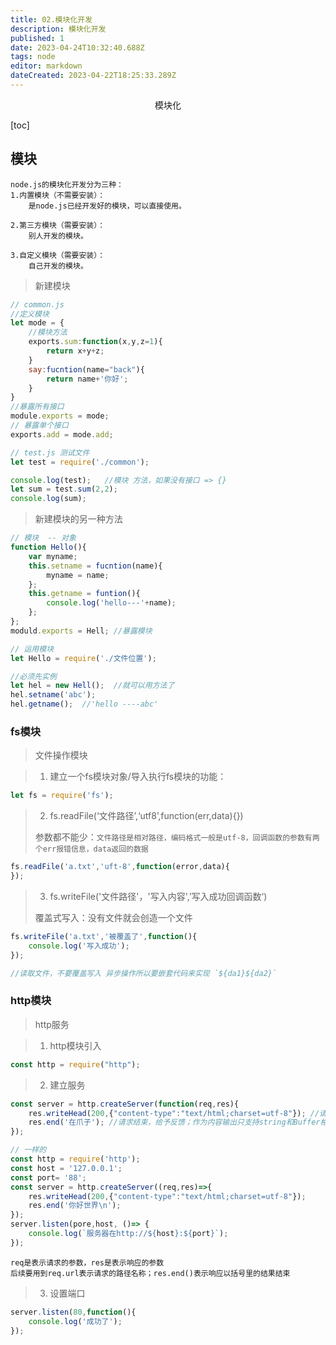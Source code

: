 ```yaml
---
title: 02.模块化开发
description: 模块化开发
published: 1
date: 2023-04-24T10:32:40.688Z
tags: node
editor: markdown
dateCreated: 2023-04-22T18:25:33.289Z
---
```


<center>模块化</center>

[toc]

## 模块

```
node.js的模块化开发分为三种：
1.内置模块（不需要安装）：
    是node.js已经开发好的模块，可以直接使用。
    
2.第三方模块（需要安装）：
    别人开发的模块。
    
3.自定义模块（需要安装）：
    自己开发的模块。
```



> 新建模块

```js
// common.js
//定义模块
let mode = {
    //模块方法
	exports.sum:function(x,y,z=1){
        return x+y+z;
	}
    say:fucntion(name="back"){
        return name+'你好';
	}
}
//暴露所有接口
module.exports = mode;
// 暴露单个接口
exports.add = mode.add;
```

````js
// test.js 测试文件
let test = require('./common');

console.log(test);   //模块 方法，如果没有接口 => {}
let sum = test.sum(2,2);
console.log(sum);  
````

> 新建模块的另一种方法

```js
// 模块  -- 对象
function Hello(){
    var myname;
    this.setname = fucntion(name){
		myname = name;
    };
    this.getname = funtion(){
		console.log('hello---'+name);
    };
};
moduld.exports = Hell; //暴露模块

// 运用模块
let Hello = require('./文件位置');

//必须先实例
let hel = new Hell();  //就可以用方法了
hel.setname('abc');
hel.getname();  //'hello ----abc'
```









### fs模块

> 文件操作模块



> 1. 建立一个fs模块对象/导入执行fs模块的功能：

```js
let fs = require('fs');
```



> 2. fs.readFile(‘文件路径’,‘utf8’,function(err,data){})
>
> 参数都不能少：`文件路径是相对路径，编码格式一般是utf-8，回调函数的参数有两个err报错信息，data返回的数据`

```js
fs.readFile('a.txt','uft-8',function(error,data){
});
```



> 3. fs.writeFile('文件路径'，'写入内容',’写入成功回调函数‘)
>
> 覆盖式写入：没有文件就会创造一个文件

```js
fs.writeFile('a.txt','被覆盖了',function(){
	console.log('写入成功');
});

//读取文件，不要覆盖写入 异步操作所以要嵌套代码来实现 `${da1}${da2}`
```





### http模块

> http服务



> 1. http模块引入

```js
const http = require("http");
```



> 2. 建立服务

```js
const server = http.createServer(function(req,res){
    res.writeHead(200,{"content-type":"text/html;charset=utf-8"}); //请求头
    res.end('在爪子'); //请求结束，给予反馈；作为内容输出只支持string和Buffer格式。
});

// 一样的
const http = require('http');
const host = '127.0.0.1';
const port= '88';
const server = http.createServer((req,res)=>{
    res.writeHead(200,{"content-type":"text/html;charset=utf-8"});
    res.end('你好世界\n');
});
server.listen(pore,host, ()=> {
    console.log(`服务器在http://${host}:${port}`);
});
```

```
req是表示请求的参数，res是表示响应的参数
后续要用到req.url表示请求的路径名称；res.end()表示响应以括号里的结果结束
```



> 3. 设置端口

```js
server.listen(80,function(){
    console.log('成功了');
});
```

